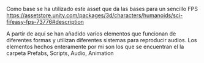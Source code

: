 Como base se ha utilizado este asset que da las bases para un sencillo FPS
https://assetstore.unity.com/packages/3d/characters/humanoids/sci-fi/easy-fps-73776#description

A partir de aquí se han añadido varios elementos que funcionan de diferentes formas y utilizan diferentes sistemas para reproducir audios.
Los elementos hechos enteramente por mi son los que se encuentran el la carpeta Prefabs, Scripts, Audio, Animation
